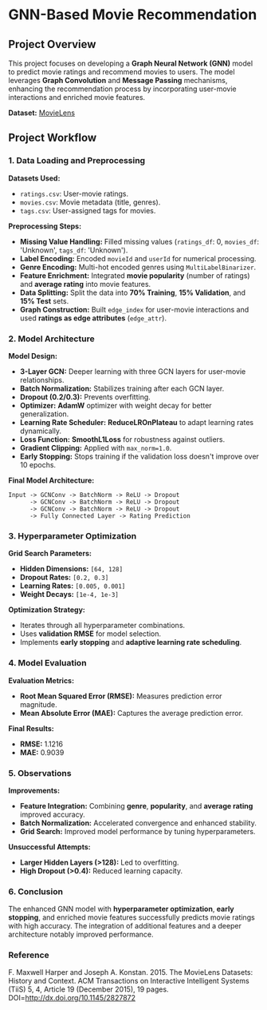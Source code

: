 # GNN-Based Movie Recommendation

## Project Overview

This project focuses on developing a **Graph Neural Network (GNN)** model to predict movie ratings and recommend movies to users. The model leverages **Graph Convolution** and **Message Passing** mechanisms, enhancing the recommendation process by incorporating user-movie interactions and enriched movie features.

**Dataset:** [MovieLens](https://grouplens.org/datasets/movielens/)

## Project Workflow

### 1. Data Loading and Preprocessing

**Datasets Used:**
- `ratings.csv`: User-movie ratings.
- `movies.csv`: Movie metadata (title, genres).
- `tags.csv`: User-assigned tags for movies.

**Preprocessing Steps:**
- **Missing Value Handling:** Filled missing values (`ratings_df`: 0, `movies_df`: 'Unknown', `tags_df`: 'Unknown').
- **Label Encoding:** Encoded `movieId` and `userId` for numerical processing.
- **Genre Encoding:** Multi-hot encoded genres using `MultiLabelBinarizer`.
- **Feature Enrichment:** Integrated **movie popularity** (number of ratings) and **average rating** into movie features.
- **Data Splitting:** Split the data into **70% Training**, **15% Validation**, and **15% Test** sets.
- **Graph Construction:** Built `edge_index` for user-movie interactions and used **ratings as edge attributes** (`edge_attr`).

### 2. Model Architecture

**Model Design:**
- **3-Layer GCN:** Deeper learning with three GCN layers for user-movie relationships.
- **Batch Normalization:** Stabilizes training after each GCN layer.
- **Dropout (0.2/0.3):** Prevents overfitting.
- **Optimizer:** **AdamW** optimizer with weight decay for better generalization.
- **Learning Rate Scheduler:** **ReduceLROnPlateau** to adapt learning rates dynamically.
- **Loss Function:** **SmoothL1Loss** for robustness against outliers.
- **Gradient Clipping:** Applied with `max_norm=1.0`.
- **Early Stopping:** Stops training if the validation loss doesn't improve over 10 epochs.

**Final Model Architecture:**
```
Input -> GCNConv -> BatchNorm -> ReLU -> Dropout
      -> GCNConv -> BatchNorm -> ReLU -> Dropout
      -> GCNConv -> BatchNorm -> ReLU -> Dropout
      -> Fully Connected Layer -> Rating Prediction
```

### 3. Hyperparameter Optimization

**Grid Search Parameters:**
- **Hidden Dimensions:** `[64, 128]`
- **Dropout Rates:** `[0.2, 0.3]`
- **Learning Rates:** `[0.005, 0.001]`
- **Weight Decays:** `[1e-4, 1e-3]`

**Optimization Strategy:**
- Iterates through all hyperparameter combinations.
- Uses **validation RMSE** for model selection.
- Implements **early stopping** and **adaptive learning rate scheduling**.

### 4. Model Evaluation

**Evaluation Metrics:**
- **Root Mean Squared Error (RMSE):** Measures prediction error magnitude.
- **Mean Absolute Error (MAE):** Captures the average prediction error.

**Final Results:**
- **RMSE:** 1.1216  
- **MAE:** 0.9039

### 5. Observations

**Improvements:**
- **Feature Integration:** Combining **genre**, **popularity**, and **average rating** improved accuracy.
- **Batch Normalization:** Accelerated convergence and enhanced stability.
- **Grid Search:** Improved model performance by tuning hyperparameters.

**Unsuccessful Attempts:**
- **Larger Hidden Layers (>128):** Led to overfitting.
- **High Dropout (>0.4):** Reduced learning capacity.

### 6. Conclusion

The enhanced GNN model with **hyperparameter optimization**, **early stopping**, and enriched movie features successfully predicts movie ratings with high accuracy. The integration of additional features and a deeper architecture notably improved performance.

### Reference

F. Maxwell Harper and Joseph A. Konstan. 2015. The MovieLens Datasets: History and Context. ACM Transactions on Interactive Intelligent Systems (TiiS) 5, 4, Article 19 (December 2015), 19 pages. DOI=http://dx.doi.org/10.1145/2827872

